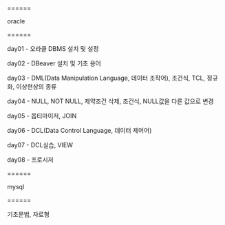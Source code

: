======

oracle

======

day01 - 오라클 DBMS 설치 및 설정

day02 - DBeaver 설치 및 기초 용어

day03 - DML(Data Manipulation Language, 데이터 조작어), 조건식, TCL, 정규화, 이상현상의 종류

day04 - NULL, NOT NULL, 제약조건 삭제, 조건식, NULL값을 다른 값으로 변경

day05 - 옵티마이저, JOIN

day06 - DCL(Data Control Language, 데이터 제어어)

day07 - DCL실습, VIEW

day08 - 프로시저



======

mysql

======

기초문법, 자료형
